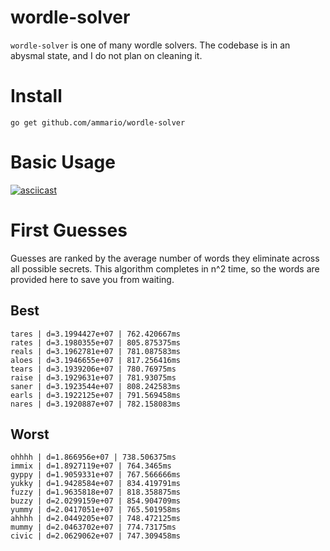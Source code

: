 # wordle-solver

`wordle-solver` is one of many wordle solvers. The codebase is in
an abysmal state, and I do not plan on cleaning it.

# Install

```
go get github.com/ammario/wordle-solver
```

# Basic Usage
[![asciicast](https://asciinema.org/a/evCGbBUnraHdsT8fWEQT66dQJ.svg)](https://asciinema.org/a/evCGbBUnraHdsT8fWEQT66dQJ)

# First Guesses
Guesses are ranked by the average number of words they eliminate across
all possible secrets. This algorithm completes in n^2 time, so the
words are provided here to save you from waiting.

## Best
```
tares | d=3.1994427e+07 | 762.420667ms
rates | d=3.1980355e+07 | 805.875375ms
reals | d=3.1962781e+07 | 781.087583ms
aloes | d=3.1946655e+07 | 817.256416ms
tears | d=3.1939206e+07 | 780.76975ms
raise | d=3.1929631e+07 | 781.93075ms
saner | d=3.1923544e+07 | 808.242583ms
earls | d=3.1922125e+07 | 791.569458ms
nares | d=3.1920887e+07 | 782.158083ms
```
## Worst

```
ohhhh | d=1.866956e+07 | 738.506375ms
immix | d=1.8927119e+07 | 764.3465ms
gyppy | d=1.9059331e+07 | 767.566666ms
yukky | d=1.9428584e+07 | 834.419791ms
fuzzy | d=1.9635818e+07 | 818.358875ms
buzzy | d=2.0299159e+07 | 854.904709ms
yummy | d=2.0417051e+07 | 765.501958ms
ahhhh | d=2.0449205e+07 | 748.472125ms
mummy | d=2.0463702e+07 | 774.73175ms
civic | d=2.0629062e+07 | 747.309458ms
```